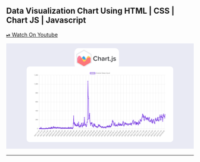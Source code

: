 ## Data Visualization Chart Using HTML | CSS | Chart JS | Javascript

[⏯ Watch On Youtube](https://youtu.be/V9_SUK6orD4)

![thumbnail](thumbnail.png)

---
